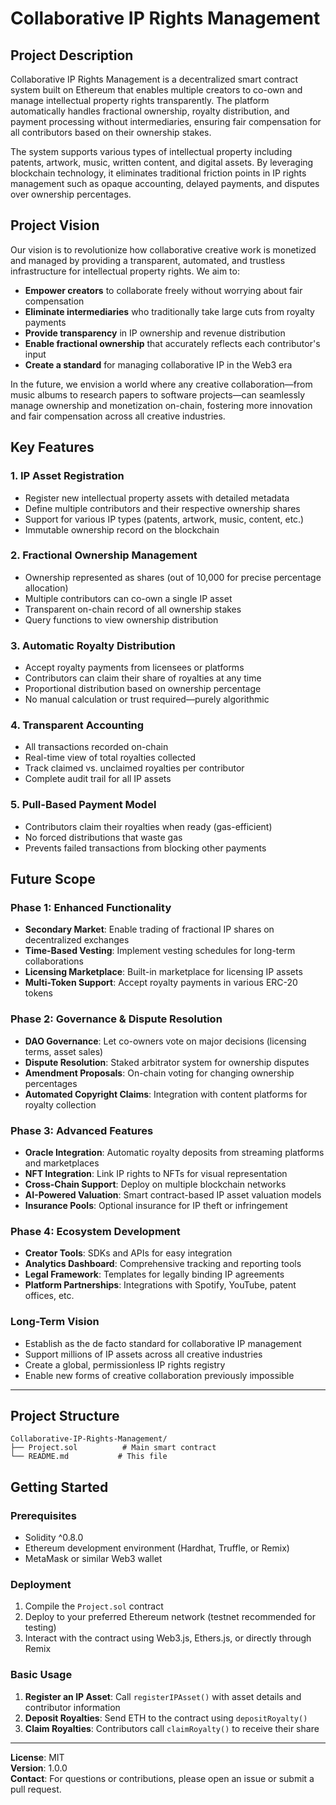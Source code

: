 # Collaborative IP Rights Management

## Project Description

Collaborative IP Rights Management is a decentralized smart contract system built on Ethereum that enables multiple creators to co-own and manage intellectual property rights transparently. The platform automatically handles fractional ownership, royalty distribution, and payment processing without intermediaries, ensuring fair compensation for all contributors based on their ownership stakes.

The system supports various types of intellectual property including patents, artwork, music, written content, and digital assets. By leveraging blockchain technology, it eliminates traditional friction points in IP rights management such as opaque accounting, delayed payments, and disputes over ownership percentages.

## Project Vision

Our vision is to revolutionize how collaborative creative work is monetized and managed by providing a transparent, automated, and trustless infrastructure for intellectual property rights. We aim to:

- **Empower creators** to collaborate freely without worrying about fair compensation
- **Eliminate intermediaries** who traditionally take large cuts from royalty payments
- **Provide transparency** in IP ownership and revenue distribution
- **Enable fractional ownership** that accurately reflects each contributor's input
- **Create a standard** for managing collaborative IP in the Web3 era

In the future, we envision a world where any creative collaboration—from music albums to research papers to software projects—can seamlessly manage ownership and monetization on-chain, fostering more innovation and fair compensation across all creative industries.

## Key Features

### 1. **IP Asset Registration**
- Register new intellectual property assets with detailed metadata
- Define multiple contributors and their respective ownership shares
- Support for various IP types (patents, artwork, music, content, etc.)
- Immutable ownership record on the blockchain

### 2. **Fractional Ownership Management**
- Ownership represented as shares (out of 10,000 for precise percentage allocation)
- Multiple contributors can co-own a single IP asset
- Transparent on-chain record of all ownership stakes
- Query functions to view ownership distribution

### 3. **Automatic Royalty Distribution**
- Accept royalty payments from licensees or platforms
- Contributors can claim their share of royalties at any time
- Proportional distribution based on ownership percentage
- No manual calculation or trust required—purely algorithmic

### 4. **Transparent Accounting**
- All transactions recorded on-chain
- Real-time view of total royalties collected
- Track claimed vs. unclaimed royalties per contributor
- Complete audit trail for all IP assets

### 5. **Pull-Based Payment Model**
- Contributors claim their royalties when ready (gas-efficient)
- No forced distributions that waste gas
- Prevents failed transactions from blocking other payments

## Future Scope

### Phase 1: Enhanced Functionality
- **Secondary Market**: Enable trading of fractional IP shares on decentralized exchanges
- **Time-Based Vesting**: Implement vesting schedules for long-term collaborations
- **Licensing Marketplace**: Built-in marketplace for licensing IP assets
- **Multi-Token Support**: Accept royalty payments in various ERC-20 tokens

### Phase 2: Governance & Dispute Resolution
- **DAO Governance**: Let co-owners vote on major decisions (licensing terms, asset sales)
- **Dispute Resolution**: Staked arbitrator system for ownership disputes
- **Amendment Proposals**: On-chain voting for changing ownership percentages
- **Automated Copyright Claims**: Integration with content platforms for royalty collection

### Phase 3: Advanced Features
- **Oracle Integration**: Automatic royalty deposits from streaming platforms and marketplaces
- **NFT Integration**: Link IP rights to NFTs for visual representation
- **Cross-Chain Support**: Deploy on multiple blockchain networks
- **AI-Powered Valuation**: Smart contract-based IP asset valuation models
- **Insurance Pools**: Optional insurance for IP theft or infringement

### Phase 4: Ecosystem Development
- **Creator Tools**: SDKs and APIs for easy integration
- **Analytics Dashboard**: Comprehensive tracking and reporting tools
- **Legal Framework**: Templates for legally binding IP agreements
- **Platform Partnerships**: Integrations with Spotify, YouTube, patent offices, etc.

### Long-Term Vision
- Establish as the de facto standard for collaborative IP management
- Support millions of IP assets across all creative industries
- Create a global, permissionless IP rights registry
- Enable new forms of creative collaboration previously impossible

---

## Project Structure

```
Collaborative-IP-Rights-Management/
├── Project.sol          # Main smart contract
└── README.md           # This file
```

## Getting Started

### Prerequisites
- Solidity ^0.8.0
- Ethereum development environment (Hardhat, Truffle, or Remix)
- MetaMask or similar Web3 wallet

### Deployment
1. Compile the `Project.sol` contract
2. Deploy to your preferred Ethereum network (testnet recommended for testing)
3. Interact with the contract using Web3.js, Ethers.js, or directly through Remix

### Basic Usage

1. **Register an IP Asset**: Call `registerIPAsset()` with asset details and contributor information
2. **Deposit Royalties**: Send ETH to the contract using `depositRoyalty()`
3. **Claim Royalties**: Contributors call `claimRoyalty()` to receive their share

---

**License**: MIT  
**Version**: 1.0.0  
**Contact**: For questions or contributions, please open an issue or submit a pull request.